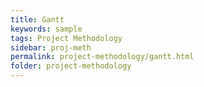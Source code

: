 ```yaml
---
title: Gantt
keywords: sample
tags: Project Methodology
sidebar: proj-meth
permalink: project-methodology/gantt.html
folder: project-methodology
---
```

